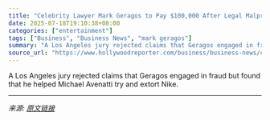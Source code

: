 ```yaml
---
title: "Celebrity Lawyer Mark Geragos to Pay $100,000 After Legal Malpractice Trial"
date: 2025-07-18T19:10:38+08:00
categories: ["entertainment"]
tags: ["Business", "Business News", "mark geragos"]
summary: "A Los Angeles jury rejected claims that Geragos engaged in fraud but found that he helped Michael Avenatti try and extort Nike."
source_url: "https://www.hollywoodreporter.com/business/business-news/celebrity-lawyer-mark-geragos-pay-legal-malpractice-trial-1236319815/"
---
```


A Los Angeles jury rejected claims that Geragos engaged in fraud but found that he helped Michael Avenatti try and extort Nike.

---

*来源: [原文链接](https://www.hollywoodreporter.com/business/business-news/celebrity-lawyer-mark-geragos-pay-legal-malpractice-trial-1236319815/)*

